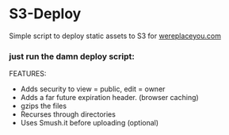S3-Deploy
=========

Simple script to deploy static assets to S3 for [wereplaceyou.com](http://wereplaceyou.com)
### just run the damn deploy script:


FEATURES:
* Adds security to view = public, edit = owner 
* Adds a far future expiration header. (browser caching)
* gzips the files 
* Recurses through directories
* Uses Smush.it before uploading (optional)